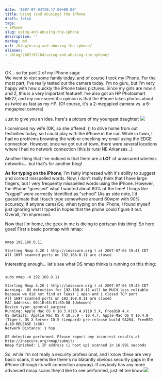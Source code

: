 ```yaml
---
date: '2007-07-04T20:47:00+00:00'
title: Using (and Abusing) the iPhone
draft: false
tags:
- iPhone
slug: using-and-abusing-the-iphone
description: ''
markup: md
url: /blog/using-and-abusing-the-iphone/
aliases:
- /blog/2007/07/04/using-and-abusing-the-iphone/

---
```


OK... so for part 2 of my iPhone saga:  
We went to visit some family today, and of course I took my iPhone. For the most part, I've really tested out the camera today. I'm no guru, but I'm very happy with how quickly the iPhone takes pictures. Since my girls are now 4 and 2, this is a very important feature!! I've also got an HP Photosmart M527, and my non-scientific opinion is that the iPhone takes photos about as twice as fast as my HP. (Of course, it's a 2-megapixel camera vs. a 6-megapixel camera)  
  
Just to give you an idea, here's a picture of my youngest daughter: [![](http://bradmontgomery.net/files/iPhone/iphone_photo_thumb.png)](http://bradmontgomery.net/files/iPhone/iphone_photo.jpg)  
  
I convinced my wife (OK, so she offered :)) to drive home from out festivities today, so I could play with the iPhone in the car. While in town, I had no problems browsing the web or checking my email using the EDGE connection. However, once we got out of town, there were several locations where I had no network connection (this is rural NE Arkansas...)  
  
Another thing that I've noticed is that there are a **LOT** of unsecured wireless networks... but that's for another blog!   
  
**As for typing on the iPhone**, I'm fairly impressed with it's ability to suggest and correct misspelled words. Now, I don't really think that I have large fingers, but I very frequently misspelled words using the iPhone. However, the iPhone "guessed" what I wanted about 80% of the time! Things like "sxgppl" were correctly identified as "school" (As as side note, I'd guesstimate that I touch type somewhere around 60wpm with 90% accuracy, if anyone cares)So, when typing on the iPhone, I found myself just ignoring what I typed in hopes that the phone could figure it out. Overall, I'm impressed.  
  
Now that I'm home, the geek in me is dieing to portscan this thing! So here goes! First a basic portmap with nmap:  

```
  
nmap 192.168.0.11  
  
Starting Nmap 4.20 ( http://insecure.org ) at 2007-07-04 19:41 CDT  
All 1697 scanned ports on 192.168.0.11 are closed  

```
  
Interesting enough... let's see what OS nmap thinks is running on this thing:  

```
  
sudo nmap -O 192.168.0.11  
  
Starting Nmap 4.20 ( http://insecure.org ) at 2007-07-04 19:43 CDT  
Warning:  OS detection for 192.168.0.11 will be MUCH less reliable because we did not find at least 1 open and 1 closed TCP port  
All 1697 scanned ports on 192.168.0.11 are closed  
MAC Address: 00:1B:63:E1:ED:D8 (Unknown)  
Device type: general purpose  
Running: Apple Mac OS X 10.3.X|10.4.X|10.5.X, FreeBSD 4.x  
OS details: Applie Mac OS X 10.3.9 - 10.4.7, Apple Mac OS X 10.4.8 (Tiger), OS X Server 10.5 (Leopard) pre-release build 9A284, FreeBSD 4.10-RELEASE (x86)  
Network Distance: 1 hop  
  
OS detection performed. Please report any incorrect results at http://insecure.org/nmap/submit/ .  
Nmap finished: 1 IP address (1 host up) scanned in 16.991 seconds
```
  
  
So, while I'm not really a security professional, and I know these are very basic scans, it seems like there's no blatantly obvious security gaps in the iPhone (through its wifi connection anyway). If anybody has any more advanced nmap scans they'd like to see performed, just let me know.![](https://blogger.googleusercontent.com/tracker/4123748873183487963-5470121664639771675?l=bradmontgomery.blogspot.com)